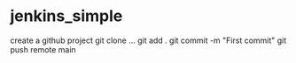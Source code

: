 # jenkins_simple

create a github project
git clone …
git add .
git commit -m "First commit"
git push remote main
